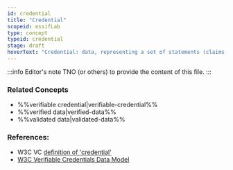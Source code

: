 ```yaml
---
id: credential
title: "Credential"
scopeid: essifLab
type: concept
typeid: credential
stage: draft
hoverText: "Credential: data, representing a set of statements (claims, assertions) made by one Party (the author of the credential)."
---
```


:::info Editor's note
TNO (or others) to provide the content of this file.
:::

### Related Concepts
- %%verifiable credential|verifiable-credential%%
- %%verified data|verified-data%%
- %%validated data|validated-data%%

### References:
- W3C VC [definition of 'credential'](https://www.w3.org/TR/vc-data-model/#dfn-credential)
- [W3C Verifiable Credentials Data Model](https://www.w3.org/TR/vc-data-model/)

